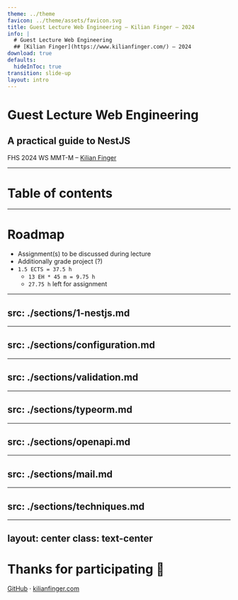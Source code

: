 ```yaml
---
theme: ../theme
favicon: ../theme/assets/favicon.svg
title: Guest Lecture Web Engineering – Kilian Finger – 2024
info: |
  # Guest Lecture Web Engineering
  ## [Kilian Finger](https://www.kilianfinger.com/) – 2024
download: true
defaults:
  hideInToc: true
transition: slide-up
layout: intro
---
```


# Guest Lecture Web Engineering

## A practical guide to NestJS

FHS 2024 WS MMT-M – [Kilian Finger](https://www.kilianfinger.com/)

---

# Table of contents

<Toc minDepth="1" maxDepth="1"></Toc>

---

# Roadmap

- Assignment(s) to be discussed during lecture
- Additionally grade project (?)
- `1.5 ECTS = 37.5 h`
  - `13 EH * 45 m = 9.75 h`
  - `27.75 h` left for assignment

---
src: ./sections/1-nestjs.md
---

---
src: ./sections/configuration.md
---

---
src: ./sections/validation.md
---

---
src: ./sections/typeorm.md
---

---
src: ./sections/openapi.md
---

---
src: ./sections/mail.md
---

---
src: ./sections/techniques.md
---


---
layout: center
class: text-center
---

# Thanks for participating 👋

[GitHub](https://github.com/KiwiKilian/fhs-slides/tree/main/2024-ss-mmt-m-frontend-engineering) · [kilianfinger.com](https://www.kilianfinger.com/)
